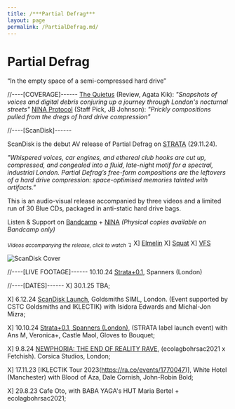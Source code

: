 ```yaml
---
title: /***Partial Defrag***
layout: page
permalink: /PartialDefrag.md/
---
```


# Partial Defrag
“In the empty space of a semi-compressed hard drive”


//----[COVERAGE]------
[The Quietus](https://thequietus.com/quietus-reviews/partial-defrag-scandisk-review/) (Review, Agata Kik): *"Snapshots of voices and digital debris conjuring up a journey through London's nocturnal streets"*
[NINA Protocol](https://www.ninaprotocol.com/releases/partial-defrag-scandisk) (Staff Pick, JB Johnson): *"Prickly compositions pulled from the dregs of hard drive compression"*
  


//----[ScanDisk]------

ScanDisk is the debut AV release of Partial Defrag on [STRATA](https://www.instagram.com/strata.edition/) (29.11.24). 

*"Whispered voices, car engines, and ethereal club hooks are cut up, compressed, and congealed into a fluid, late-night motif for a spectral, industrial London. Partial Defrag’s free-form compositions are the leftovers of a hard drive compression: space-optimised memories tainted with artifacts."*

This is an audio-visual release accompanied by three videos and a limited run of 30 Blue CDs, packaged in anti-static hard drive bags.

Listen & Support on [Bandcamp](https://strataedition.bandcamp.com/album/scandisk) + [NINA](https://www.ninaprotocol.com/articles/partial-defrag-scandisk) *(Physical copies available on Bandcamp only)*

<sub>*Videos accompanying the release, click to watch ↴*</sub> 
 X] [Elmelin](https://youtu.be/npcC32gz2KQ?feature=shared)
 X] [Squat](https://youtu.be/mrEraBWjmkA?feature=shared)
 X] [VFS](https://youtu.be/3WujZG_iTCk?feature=shared)

<img alt="ScanDisk Cover" class="centered-image" src="/vlp1602.github.io/images/scanDiskCover.jpg" />


  
//----[LIVE FOOTAGE]------
10.10.24 [Strata+0.1](https://youtu.be/S_Df2o6p2D4?si=6iOVR2Pu76hxkHmr), Spanners (London)

  
//----[DATES]------
 X] 30.1.25 TBA;

 X] 6.12.24 [ScanDisk Launch](https://ra.co/events/2051306), Goldsmiths SIML, London. (Event supported by CSTC Goldsmiths and IKLECTIK) with Isidora Edwards and Michal-Jon Mizra;
 
 X] 10.10.24 [Strata+0.1, Spanners (London)](https://ra.co/events/1969763), (STRATA label launch event) with Ans M, Veronica+, Castle Maol, Gloves to Bouquet;
 
 X] 9.8.24 [NEWPHORIA: THE END OF REALITY RAVE](https://ra.co/events/1862444), (ecolagbohrsac2021 x Fetchish). Corsica Studios, London;
 
 X] 17.11.23 [IKLECTIK Tour 2023(https://ra.co/events/1770047)], White Hotel (Manchester) with Blood of Aza, Dale Cornish, John-Robin Bold;
 
 X] 29.8.23 Cafe Oto, with BABA YAGA's HUT Maria Bertel + ecolagbohrsac2021;


